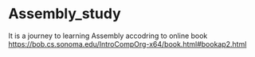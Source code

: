 # Assembly_study
It is a journey to learning Assembly accodring to online book https://bob.cs.sonoma.edu/IntroCompOrg-x64/book.html#bookap2.html
